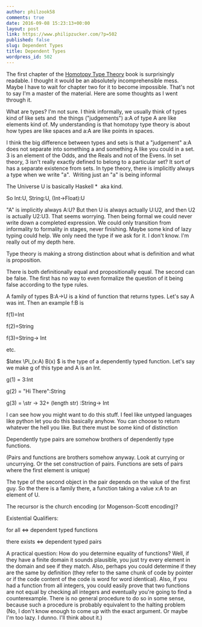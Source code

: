 ```yaml
---
author: philzook58
comments: true
date: 2016-09-08 15:23:13+00:00
layout: post
link: https://www.philipzucker.com/?p=502
published: false
slug: Dependent Types
title: Dependent Types
wordpress_id: 502
---
```


The first chapter of the [Homotopy Type Theory](https://homotopytypetheory.org/book/) book is surprisingly readable. I thought it would be an absolutely incomprehensible mess. Maybe I have to wait for chapter two for it to become impossible. That's not to say I'm a master of the material. Here are some thoughts as I went through it.

What are types? I'm not sure. I think informally, we usually think of types kind of like sets and  the things ("judgements") a:A of type A are like elements kind of. My understanding is that homotopy type theory is about how types are like spaces and a:A are like points in spaces.

I think the big difference between types and sets is that a "judgement" a:A does not separate into something a and something A like you could in a set. 3 is an element of the Odds, and the Reals and not of the Evens. In set theory, 3 isn't really exactly defined to belong to a particular set? It sort of has a separate existence from sets. In type theory, there is implicitly always a type when we write "a".  Writing just an "a" is being informal

The Universe U is basically Haskell *  aka kind.

So Int:U, String:U, (Int->Float):U

"A" is implicitly always A:U? But then U is always actually U:U2, and then U2 is actually U2:U3. That seems worrying. Then being formal we could never write down a completed expression. We could only transition from informality to formality in stages, never finishing. Maybe some kind of lazy typing could help. We only need the type if we ask for it. I don't know. I'm really out of my depth here.

Type theory is making a strong distinction about what is definition and what is proposition.

There is both definitionally equal and propositionally equal. The second can be false. The first has no way to even formalize the question of it being false according to the type rules.

A family of types B:A->U is a kind of function that returns types. Let's say A was int. Then an example f:B is

f(1)=Int

f(2)=String

f(3)=String-> Int

etc.

$latex \Pi_(x:A) B(x) $ is the type of a dependently typed function. Let's say we make g of this type and A is an Int.

g(1) = 3:Int

g(2) = "Hi There":String

g(3) = \str -> 32+ (length str) :String-> Int

I can see how you might want to do this stuff. I feel like untyped languages like python let you do this basically anyhow. You can choose to return whatever the hell you like. But there must be some kind of distinction

Dependently type pairs are somehow brothers of dependently type functions.

(Pairs and functions are brothers somehow anyway. Look at currying or uncurrying. Or the set construction of pairs. Functions are sets of pairs where the first element is unique)

The type of the second object in the pair depends on the value of the first guy. So the there is a family there, a function taking a value x:A to an element of U.

The recursor is the church encoding (or Mogenson-Scott encoding)?

Existential Qualifiers:

for all <=> dependent typed functions

there exists <=> dependent typed pairs

A practical question: How do you determine equality of functions? Well, if they have a finite domain it sounds plausible, you just try every element in the domain and see if they match. Also, perhaps you could determine if they are the same by definition (they refer to the same chunk of code by pointer or if the code content of the code is word for word identical). Also, if you had a function from all integers, you could easily prove that two functions are not equal by checking all integers and eventually you're going to find a counterexample. There is no general procedure to do so in some sense, because such a procedure is probably equivalent to the halting problem (No, I don't know enough to come up with the exact argument. Or maybe I'm too lazy. I dunno. I'll think about it.)








